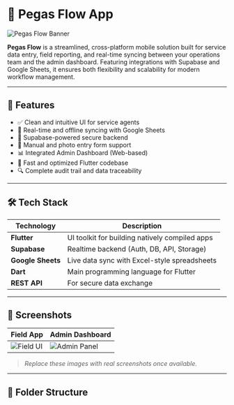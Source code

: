 # 🚀 Pegas Flow App

![Pegas Flow Banner](https://images.unsplash.com/photo-1605902711622-cfb43c4437d5?auto=format&fit=crop&w=1350&q=80)

**Pegas Flow** is a streamlined, cross-platform mobile solution built for service data entry, field reporting, and real-time syncing between your operations team and the admin dashboard. Featuring integrations with Supabase and Google Sheets, it ensures both flexibility and scalability for modern workflow management.

---

## 📱 Features

- ✅ Clean and intuitive UI for service agents
- 🔁 Real-time and offline syncing with Google Sheets
- 🔐 Supabase-powered secure backend
- 📝 Manual and photo entry form support
- 📊 Integrated Admin Dashboard (Web-based)
- 🚀 Fast and optimized Flutter codebase
- 🔍 Complete audit trail and data traceability

---

## 🛠️ Tech Stack

| Technology         | Description                                   |
|-------------------|-----------------------------------------------|
| **Flutter**        | UI toolkit for building natively compiled apps |
| **Supabase**       | Realtime backend (Auth, DB, API, Storage)     |
| **Google Sheets**  | Live data sync with Excel-style spreadsheets  |
| **Dart**           | Main programming language for Flutter         |
| **REST API**       | For secure data exchange                      |

---

## 📸 Screenshots

| Field App | Admin Dashboard |
|-----------|------------------|
| ![Field UI](https://images.unsplash.com/photo-1556745753-b2904692b3cd?auto=format&fit=crop&w=600&q=60) | ![Admin Panel](https://images.unsplash.com/photo-1601987077866-6e31c84c3c79?auto=format&fit=crop&w=600&q=60) |

> _Replace these images with real screenshots once available._

---

## 📂 Folder Structure

